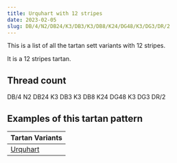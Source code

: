 ```yaml
---
title: Urquhart with 12 stripes
date: 2023-02-05
slug: DB/4/N2/DB24/K3/DB3/K3/DB8/K24/DG48/K3/DG3/DR/2
---
```

This is a list of all the tartan sett variants with 12 stripes.

It is a 12 stripes tartan.


## Thread count
DB/4 N2 DB24 K3 DB3 K3 DB8 K24 DG48 K3 DG3 DR/2

## Examples of this tartan pattern

| Tartan Variants |
|---------------|
| [Urquhart](/variants/db/4/n2/db24/k3/db3/k3/db8/k24/dg48/k3/dg3/dr/2-db000052-dg11450d-draa0000-k000000-naaaaaa)||
